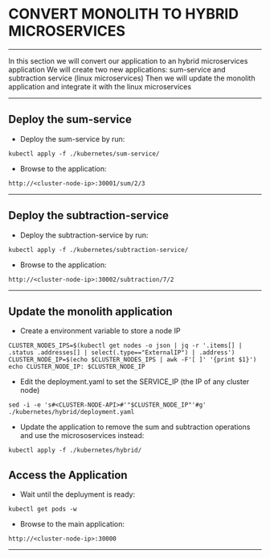 # CONVERT MONOLITH TO HYBRID MICROSERVICES
---

In this section we will convert our application to an hybrid microservices application
We will create two new applications: sum-service and subtraction service (linux microservices)
Then we will update the monolith application and integrate it with the linux microservices

---

## Deploy the sum-service

 - Deploy the sum-service by run:
```
kubectl apply -f ./kubernetes/sum-service/
```

 - Browse to the application:
```
http://<cluster-node-ip>:30001/sum/2/3
```

---

## Deploy the subtraction-service

 - Deploy the subtraction-service by run:
```
kubectl apply -f ./kubernetes/subtraction-service/
```

 - Browse to the application:
```
http://<cluster-node-ip>:30002/subtraction/7/2
```

---

## Update the monolith application

 - Create a environment variable to store a node IP
```
CLUSTER_NODES_IPS=$(kubectl get nodes -o json | jq -r '.items[] | .status .addresses[] | select(.type=="ExternalIP") | .address')
CLUSTER_NODE_IP=$(echo $CLUSTER_NODES_IPS | awk -F'[ ]' '{print $1}')
echo CLUSTER_NODE_IP: $CLUSTER_NODE_IP
```

 - Edit the deployment.yaml to set the SERVICE_IP (the IP of any cluster node)
```
sed -i -e 's#<CLUSTER-NODE-API>#'"$CLUSTER_NODE_IP"'#g' ./kubernetes/hybrid/deployment.yaml
```

 - Update the application to remove the sum and subtraction operations and use the micrososervices instead:
```
kubectl apply -f ./kubernetes/hybrid/
```

## Access the Application

 - Wait until the depluyment is ready:
```
kubectl get pods -w
```

 - Browse to the main application:
```
http://<cluster-node-ip>:30000
```

---